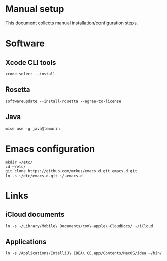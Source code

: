 # Manual setup

This document collects manual installation/configuration steps.

# Software

## Xcode CLI tools

`xcode-select --install`

## Rosetta

`softwareupdate --install-rosetta --agree-to-license`

## Java

`mise use -g java@temurin`

# Emacs configuration

```shell
mkdir ~/etc/
cd ~/etc/
git clone https://github.com/mrkuz/emacs.d.git emacs.d.git
ln -s ~/etc/emacs.d.git ~/.emacs.d
```

# Links

## iCloud documents

`ln -s ~/Library/Mobile\ Documents/com\~apple\~CloudDocs/ ~/iCloud`

## Applications

`ln -s /Applications/IntelliJ\ IDEA\ CE.app/Contents/MacOS/idea ~/bin/`
